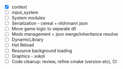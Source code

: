 - [x] context
- [ ] input_system
- [ ] System modules
- [ ] Serialization - cereal + nlohmann json
- [ ] Move game logic to separate dll
- [ ] Mods management + json merge/inheritance resolve
- [ ] DynamicLibrary
- [ ] Hot Reload
- [ ] Resource background loading
- [ ] Graphics - sokol
- [ ] Code cleanup: review, refine cmake (version etc), CI
